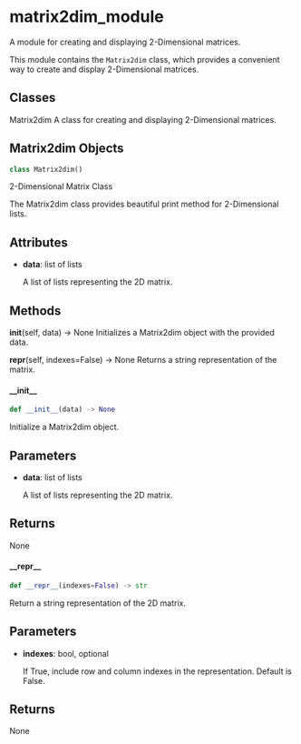 # matrix2dim_module

A module for creating and displaying 2-Dimensional matrices.

This module contains the `Matrix2dim` class, which provides a convenient way
to create and display 2-Dimensional matrices.

Classes
-------
Matrix2dim
    A class for creating and displaying 2-Dimensional matrices.

<a id="python_solutions.matrix_view.Matrix2dim"></a>

## Matrix2dim Objects

```python
class Matrix2dim()
```

2-Dimensional Matrix Class

The Matrix2dim class provides beautiful print method
for 2-Dimensional lists.

## Attributes
- **data**: list of lists

    A list of lists representing the 2D matrix.

## Methods

__init__(self, data) -> None
    Initializes a Matrix2dim object with the provided data.

__repr__(self, indexes=False) -> None
    Returns a string representation of the matrix.

<a id="python_solutions.matrix_view.Matrix2dim.__init__"></a>

#### \_\_init\_\_

```python
def __init__(data) -> None
```

Initialize a Matrix2dim object.

## Parameters
- **data**: list of lists

    A list of lists representing the 2D matrix.

## Returns

None

<a id="python_solutions.matrix_view.Matrix2dim.__repr__"></a>

#### \_\_repr\_\_

```python
def __repr__(indexes=False) -> str
```

Return a string representation of the 2D matrix.

## Parameters
- **indexes**: bool, optional

    If True, include row and column indexes in the representation.
    Default is False.

## Returns

None